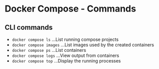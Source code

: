 # Docker Compose - Commands

## CLI commands

- `docker compose ls`  ...List running compose projects
- `docker compose images`  ...List images used by the created containers
- `docker compose ps`  ...List containers
- `docker compose logs`  ...View output from containers
- `docker compose top`  ...Display the running processes

